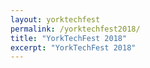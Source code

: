 ```yaml
---
layout: yorktechfest
permalink: /yorktechfest2018/
title: "YorkTechFest 2018"
excerpt: "YorkTechFest 2018"
---
```

